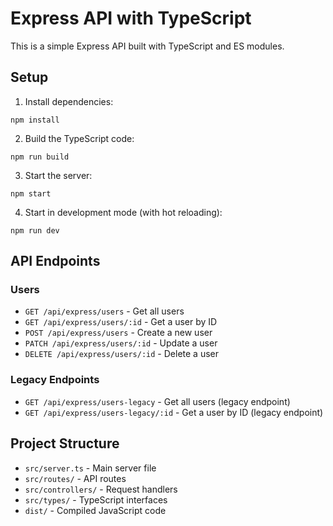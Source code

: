 # Express API with TypeScript

This is a simple Express API built with TypeScript and ES modules.

## Setup

1. Install dependencies:
```
npm install
```

2. Build the TypeScript code:
```
npm run build
```

3. Start the server:
```
npm start
```

4. Start in development mode (with hot reloading):
```
npm run dev
```

## API Endpoints

### Users
- `GET /api/express/users` - Get all users
- `GET /api/express/users/:id` - Get a user by ID
- `POST /api/express/users` - Create a new user
- `PATCH /api/express/users/:id` - Update a user
- `DELETE /api/express/users/:id` - Delete a user

### Legacy Endpoints
- `GET /api/express/users-legacy` - Get all users (legacy endpoint)
- `GET /api/express/users-legacy/:id` - Get a user by ID (legacy endpoint)

## Project Structure

- `src/server.ts` - Main server file
- `src/routes/` - API routes
- `src/controllers/` - Request handlers
- `src/types/` - TypeScript interfaces
- `dist/` - Compiled JavaScript code 